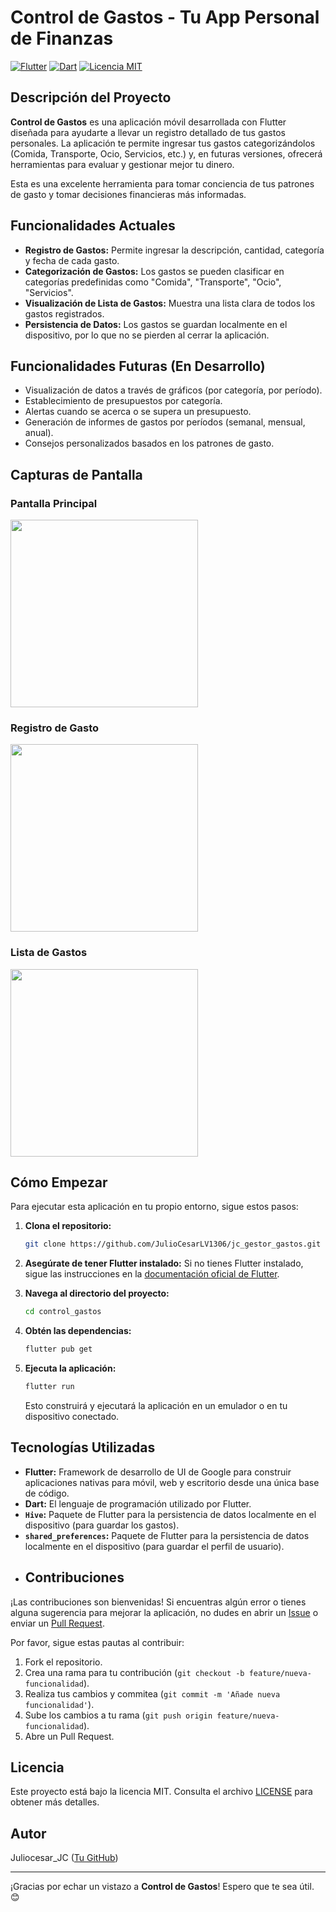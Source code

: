 # Control de Gastos - Tu App Personal de Finanzas

[![Flutter](https://img.shields.io/badge/Flutter-%2302569B.svg?style=for-the-badge&logo=flutter&logoColor=white)](https://flutter.dev)
[![Dart](https://img.shields.io/badge/Dart-%230175C2.svg?style=for-the-badge&logo=dart&logoColor=white)](https://dart.dev)
[![Licencia MIT](https://img.shields.io/badge/License-MIT-yellow.svg)](https://opensource.org/licenses/MIT)
## Descripción del Proyecto

**Control de Gastos** es una aplicación móvil desarrollada con Flutter diseñada para ayudarte a llevar un registro detallado de tus gastos personales. La aplicación te permite ingresar tus gastos categorizándolos (Comida, Transporte, Ocio, Servicios, etc.) y, en futuras versiones, ofrecerá herramientas para evaluar y gestionar mejor tu dinero.

Esta es una excelente herramienta para tomar conciencia de tus patrones de gasto y tomar decisiones financieras más informadas.

## Funcionalidades Actuales

* **Registro de Gastos:** Permite ingresar la descripción, cantidad, categoría y fecha de cada gasto.
* **Categorización de Gastos:** Los gastos se pueden clasificar en categorías predefinidas como "Comida", "Transporte", "Ocio", "Servicios".
* **Visualización de Lista de Gastos:** Muestra una lista clara de todos los gastos registrados.
* **Persistencia de Datos:** Los gastos se guardan localmente en el dispositivo, por lo que no se pierden al cerrar la aplicación.

## Funcionalidades Futuras (En Desarrollo)

* Visualización de datos a través de gráficos (por categoría, por período).
* Establecimiento de presupuestos por categoría.
* Alertas cuando se acerca o se supera un presupuesto.
* Generación de informes de gastos por períodos (semanal, mensual, anual).
* Consejos personalizados basados en los patrones de gasto.


## Capturas de Pantalla

### Pantalla Principal
<img src="screenshots/screem_princ.png" width="300">

### Registro de Gasto
<img src="screenshots/second_screen.png" width="300 ">

### Lista de Gastos
<img src="screenshots/list_gastos.png" width="300">

## Cómo Empezar

Para ejecutar esta aplicación en tu propio entorno, sigue estos pasos:

1.  **Clona el repositorio:**
    ```bash
    git clone https://github.com/JulioCesarLV1306/jc_gestor_gastos.git
    ```

2.  **Asegúrate de tener Flutter instalado:**
    Si no tienes Flutter instalado, sigue las instrucciones en la [documentación oficial de Flutter](https://flutter.dev/docs/get-started/install).

3.  **Navega al directorio del proyecto:**
    ```bash
    cd control_gastos
    ```

4.  **Obtén las dependencias:**
    ```bash
    flutter pub get
    ```

5.  **Ejecuta la aplicación:**
    ```bash
    flutter run
    ```

    Esto construirá y ejecutará la aplicación en un emulador o en tu dispositivo conectado.

## Tecnologías Utilizadas

* **Flutter:** Framework de desarrollo de UI de Google para construir aplicaciones nativas para móvil, web y escritorio desde una única base de código.
* **Dart:** El lenguaje de programación utilizado por Flutter.
* **`Hive`:** Paquete de Flutter para la persistencia de datos localmente en el dispositivo (para guardar los gastos).
* **`shared_preferences`:** Paquete de Flutter para la persistencia de datos localmente en el dispositivo (para guardar el perfil de usuario).
* ## Contribuciones

¡Las contribuciones son bienvenidas! Si encuentras algún error o tienes alguna sugerencia para mejorar la aplicación, no dudes en abrir un [Issue](https://github.com/[TuNombreDeUsuario]/[NombreDeTuRepositorio]/issues) o enviar un [Pull Request](https://github.com/[TuNombreDeUsuario]/[NombreDeTuRepositorio]/pulls).

Por favor, sigue estas pautas al contribuir:

1.  Fork el repositorio.
2.  Crea una rama para tu contribución (`git checkout -b feature/nueva-funcionalidad`).
3.  Realiza tus cambios y commitea (`git commit -m 'Añade nueva funcionalidad'`).
4.  Sube los cambios a tu rama (`git push origin feature/nueva-funcionalidad`).
5.  Abre un Pull Request.

## Licencia

Este proyecto está bajo la licencia MIT. Consulta el archivo [LICENSE](LICENSE) para obtener más detalles.

## Autor

Juliocesar_JC ([Tu GitHub](https://github.com/JulioCesarLV1306))

---

¡Gracias por echar un vistazo a **Control de Gastos**! Espero que te sea útil. 😊
